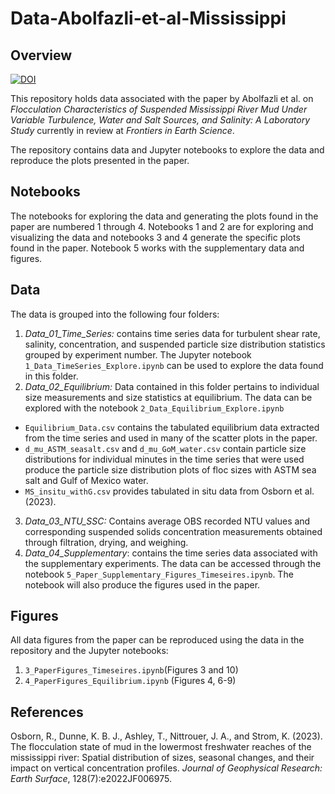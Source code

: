 # Data-Abolfazli-et-al-Mississippi

## Overview

[![DOI](https://zenodo.org/badge/DOI/10.5281/zenodo.10371783.svg)](https://doi.org/10.5281/zenodo.10371783)

This repository holds data associated with the paper by Abolfazli et al. on *Flocculation Characteristics of Suspended Mississippi River Mud Under Variable Turbulence, Water and Salt Sources, and Salinity: A Laboratory Study* currently in review at *Frontiers in Earth Science*.

The repository contains data and Jupyter notebooks to explore the data and reproduce the plots presented in the paper.

## Notebooks

The notebooks for exploring the data and generating the plots found in the paper are numbered 1 through 4. Notebooks 1 and 2 are for exploring and visualizing the data and notebooks 3 and 4 generate the specific plots found in the paper. Notebook 5 works with the supplementary data and figures.

## Data

The data is grouped into the following four folders:
1. *Data_01_Time_Series:* contains time series data for turbulent shear rate, salinity, concentration, and suspended particle size distribution statistics grouped by experiment number. The Jupyter notebook ```1_Data_TimeSeries_Explore.ipynb``` can be used to explore the data found in this folder.
2. *Data_02_Equilibrium:* Data contained in this folder pertains to individual size measurements and size statistics at equilibrium. The data can be explored with the notebook ```2_Data_Equilibrium_Explore.ipynb```
  - ```Equilibrium_Data.csv``` contains the tabulated equilibrium data extracted from the time series and used in many of the scatter plots in the paper.
  - ```d_mu_ASTM_seasalt.csv``` and ```d_mu_GoM_water.csv``` contain particle size distributions for individual minutes in the time series that were used produce the particle size distribution plots of floc sizes with ASTM sea salt and Gulf of Mexico water.
  - ```MS_insitu_withG.csv``` provides tabulated in situ data from Osborn et al. (2023).
3. *Data_03_NTU_SSC:* Contains average OBS recorded NTU values and corresponding suspended solids concentration measurements obtained through filtration, drying, and weighing.
4. *Data_04_Supplementary*: contains the time series data associated with the supplementary experiments. The data can be accessed through the notebook ```5_Paper_Supplementary_Figures_Timeseires.ipynb```. The notebook will also produce the figures used in the paper.

## Figures 

All data figures from the paper can be reproduced using the data in the repository and the Jupyter notebooks:

1. ```3_PaperFigures_Timeseires.ipynb```(Figures 3 and 10)
2. ```4_PaperFigures_Equilibrium.ipynb``` (Figures 4, 6-9)

## References

Osborn, R., Dunne, K. B. J., Ashley, T., Nittrouer, J. A., and Strom, K. (2023). The flocculation state of mud in the lowermost freshwater reaches of the mississippi river: Spatial distribution of sizes, seasonal changes, and their impact on vertical concentration profiles. *Journal of Geophysical Research: Earth Surface*, 128(7):e2022JF006975.
